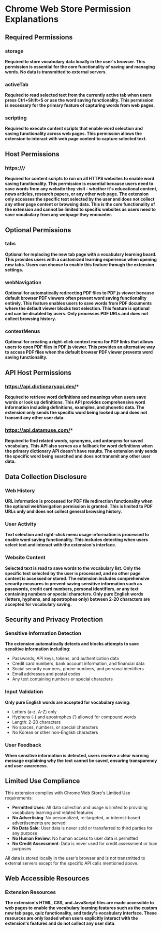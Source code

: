 # Chrome Web Store Permission Explanations

## Required Permissions

### storage
**Required to store vocabulary data locally in the user's browser. This permission is essential for the core functionality of saving and managing words. No data is transmitted to external servers.**

### activeTab
**Required to read selected text from the currently active tab when users press Ctrl+Shift+S or use the word saving functionality. This permission is necessary for the primary feature of capturing words from web pages.**

### scripting
**Required to execute content scripts that enable word selection and saving functionality across web pages. This permission allows the extension to interact with web page content to capture selected text.**

## Host Permissions

### https://*/*
**Required for content scripts to run on all HTTPS websites to enable word saving functionality. This permission is essential because users need to save words from any website they visit - whether it's educational content, news articles, research papers, or any other web page. The extension only accesses the specific text selected by the user and does not collect any other page content or browsing data. This is the core functionality of the extension and cannot be limited to specific websites as users need to save vocabulary from any webpage they encounter.**

## Optional Permissions

### tabs
**Optional for replacing the new tab page with a vocabulary learning board. This provides users with a customized learning experience when opening new tabs. Users can choose to enable this feature through the extension settings.**

### webNavigation
**Optional for automatically redirecting PDF files to PDF.js viewer because default browser PDF viewers often prevent word saving functionality entirely. This feature enables users to save words from PDF documents where the default viewer blocks text selection. This feature is optional and can be disabled by users. Only processes PDF URLs and does not collect browsing history.**

### contextMenus
**Optional for creating a right-click context menu for PDF links that allows users to open PDF files in PDF.js viewer. This provides an alternative way to access PDF files when the default browser PDF viewer prevents word saving functionality.**

## API Host Permissions

### https://api.dictionaryapi.dev/*
**Required to retrieve word definitions and meanings when users save words or look up definitions. This API provides comprehensive word information including definitions, examples, and phonetic data. The extension only sends the specific word being looked up and does not transmit any other user data.**

### https://api.datamuse.com/*
**Required to find related words, synonyms, and antonyms for saved vocabulary. This API also serves as a fallback for word definitions when the primary dictionary API doesn't have results. The extension only sends the specific word being searched and does not transmit any other user data.**

## Data Collection Disclosure

### Web History
**URL information is processed for PDF file redirection functionality when the optional webNavigation permission is granted. This is limited to PDF URLs only and does not collect general browsing history.**

### User Activity
**Text selection and right-click menu usage information is processed to enable word saving functionality. This includes detecting when users select text and interact with the extension's interface.**

### Website Content
**Selected text is read to save words to the vocabulary list. Only the specific text selected by the user is processed, and no other page content is accessed or stored. The extension includes comprehensive security measures to prevent saving sensitive information such as passwords, credit card numbers, personal identifiers, or any text containing numbers or special characters. Only pure English words (letters, hyphens, and apostrophes only) between 2-20 characters are accepted for vocabulary saving.**

## Security and Privacy Protection

### Sensitive Information Detection
**The extension automatically detects and blocks attempts to save sensitive information including:**
- Passwords, API keys, tokens, and authentication data
- Credit card numbers, bank account information, and financial data
- Social security numbers, phone numbers, and personal identifiers
- Email addresses and postal codes
- Any text containing numbers or special characters

### Input Validation
**Only pure English words are accepted for vocabulary saving:**
- Letters (a-z, A-Z) only
- Hyphens (-) and apostrophes (') allowed for compound words
- Length: 2-20 characters
- No spaces, numbers, or special characters
- No Korean or other non-English characters

### User Feedback
**When sensitive information is detected, users receive a clear warning message explaining why the text cannot be saved, ensuring transparency and user awareness.**

## Limited Use Compliance

This extension complies with Chrome Web Store's Limited Use requirements:

- **Permitted Uses**: All data collection and usage is limited to providing vocabulary learning and related features
- **No Advertising**: No personalized, re-targeted, or interest-based advertisements are served
- **No Data Sale**: User data is never sold or transferred to third parties for any purpose
- **No Human Review**: No human access to user data is permitted
- **No Credit Assessment**: Data is never used for credit assessment or loan purposes

All data is stored locally in the user's browser and is not transmitted to external servers except for the specific API calls mentioned above.

## Web Accessible Resources

### Extension Resources
**The extension's HTML, CSS, and JavaScript files are made accessible to web pages to enable the vocabulary learning features such as the custom new tab page, quiz functionality, and today's vocabulary interface. These resources are only loaded when users explicitly interact with the extension's features and do not collect any user data.** 